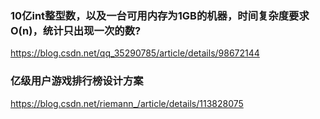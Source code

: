 ### 10亿int整型数，以及一台可用内存为1GB的机器，时间复杂度要求O(n)，统计只出现一次的数?

https://blog.csdn.net/qq_35290785/article/details/98672144

### 亿级用户游戏排行榜设计方案

https://blog.csdn.net/riemann_/article/details/113828075

